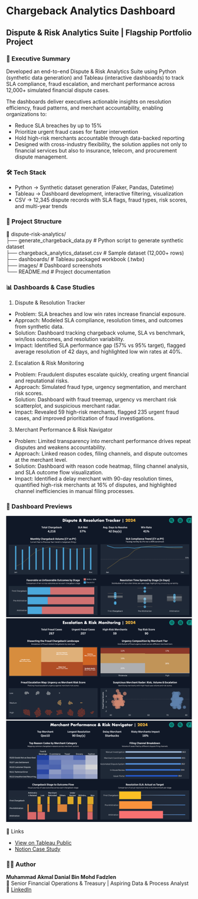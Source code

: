 # Chargeback Analytics Dashboard
## Dispute & Risk Analytics Suite | Flagship Portfolio Project

### 🚀 Executive Summary

Developed an end-to-end Dispute & Risk Analytics Suite using Python (synthetic data generation) and Tableau (interactive dashboards) to track SLA compliance, fraud escalation, and merchant performance across 12,000+ simulated financial dispute cases.

The dashboards deliver executives actionable insights on resolution efficiency, fraud patterns, and merchant accountability, enabling organizations to:
- Reduce SLA breaches by up to 15%
- Prioritize urgent fraud cases for faster intervention
- Hold high-risk merchants accountable through data-backed reporting
- Designed with cross-industry flexibility, the solution applies not only to financial services but also to insurance, telecom, and procurement dispute management.

### 🛠️ Tech Stack
- Python → Synthetic dataset generation (Faker, Pandas, Datetime)
- Tableau → Dashboard development, interactive filtering, visualization
- CSV → 12,345 dispute records with SLA flags, fraud types, risk scores, and multi-year trends

### 📂 Project Structure  
📁 dispute-risk-analytics/  
├── generate_chargeback_data.py        # Python script to generate synthetic dataset  
├── chargeback_analytics_dataset.csv   # Sample dataset (12,000+ rows)  
├── dashboards/                        # Tableau packaged workbook (.twbx)  
├── images/                            # Dashboard screenshots  
└── README.md                          # Project documentation  

### 📊 Dashboards & Case Studies
1. Dispute & Resolution Tracker

- Problem: SLA breaches and low win rates increase financial exposure.  
- Approach: Modeled SLA compliance, resolution times, and outcomes from synthetic data.  
- Solution: Dashboard tracking chargeback volume, SLA vs benchmark, win/loss outcomes, and resolution variability.  
- Impact: Identified SLA performance gap (57% vs 95% target), flagged average resolution of 42 days, and highlighted low win rates at 40%.  

2. Escalation & Risk Monitoring

- Problem: Fraudulent disputes escalate quickly, creating urgent financial and reputational risks.  
- Approach: Simulated fraud type, urgency segmentation, and merchant risk scores.  
- Solution: Dashboard with fraud treemap, urgency vs merchant risk scatterplot, and suspicious merchant radar.  
- Impact: Revealed 59 high-risk merchants, flagged 235 urgent fraud cases, and improved prioritization of fraud investigations.  

3. Merchant Performance & Risk Navigator

- Problem: Limited transparency into merchant performance drives repeat disputes and weakens accountability.  
- Approach: Linked reason codes, filing channels, and dispute outcomes at the merchant level.  
- Solution: Dashboard with reason code heatmap, filing channel analysis, and SLA outcome flow visualization.  
- Impact: Identified a delay merchant with 90-day resolution times, quantified high-risk merchants at 16% of disputes, and highlighted channel inefficiencies in manual filing processes.  

### 📸 Dashboard Previews

![Dispute Tracker](images/dispute_tracker.png)
![Escalation Monitoring](images/escalation_monitoring.png)
![Merchant Navigator](images/merchant_navigator.png)

🔗 Links

- [View on Tableau Public](https://public.tableau.com/app/profile/muhammad.akmal.danial.mohd.fadzlen/viz/ChargebackAnalyticsDashboard/DisputeResolutionTracker)
- [Notion Case Study](https://honored-halloumi-b28.notion.site/Chargeback-Analytics-Dashboard-25bd54cfd22780799a98fee7d18266d5) 

### 👨‍💻 Author

**Muhammad Akmal Danial Bin Mohd Fadzlen**  
📍 Senior Financial Operations & Treasury | Aspiring Data & Process Analyst  
🔗 [LinkedIn](https://www.linkedin.com/in/muhdakmaldanial/)
